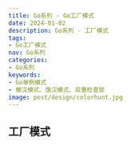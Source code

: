 ```yaml
---
title: Go系列 - Go工厂模式
date: 2024-01-02
description: Go系列 - 工厂模式
tags:
- Go工厂模式
nav: Go系列
categories:
- Go系列
keywords:
- Go单例模式
- 懒汉模式、饿汉模式、双重检查锁
image: post/design/colorhunt.jpg
---
```


## 工厂模式